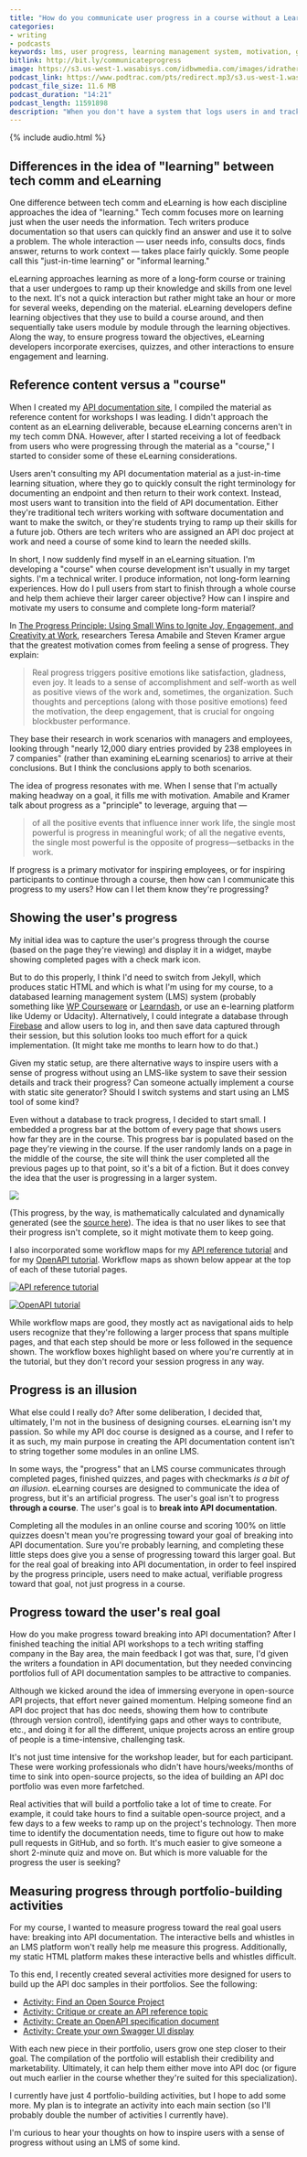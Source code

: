```yaml
---
title: "How do you communicate user progress in a course without a Learning Management System (LMS)?"
categories:
- writing
- podcasts
keywords: lms, user progress, learning management system, motivation, goals, course, api documentation
bitlink: http://bit.ly/communicateprogress
image: https://s3.us-west-1.wasabisys.com/idbwmedia.com/images/idratherbewritinglogo.png
podcast_link: https://www.podtrac.com/pts/redirect.mp3/s3.us-west-1.wasabisys.com/idbwmedia.com/podcasts/progresswithoutanlms.mp3
podcast_file_size: 11.6 MB
podcast_duration: "14:21"
podcast_length: 11591898
description: "When you don't have a system that logs users in and tracks their progress, it can be a challenge to show their progress in a course. However, rather than showing progress through completed pages, quizzes, or other interactive exercises, progress can also be measured through larger user goals that extend beyond the course. In the case of my API documentation course, the user's goal is to break into the field of API documentation, not so much to finish a course. Breaking into API documentation requires users to build a compelling portfolio, which is how I'm choosing to measure the user's progress."
---
```


{% include audio.html %}

## Differences in the idea of "learning" between tech comm and eLearning

One difference between tech comm and eLearning is how each discipline approaches the idea of "learning." Tech comm focuses more on learning just when the user needs the information. Tech writers produce documentation so that users can quickly find an answer and use it to solve a problem. The whole interaction &mdash; user needs info, consults docs, finds answer, returns to work context &mdash; takes place fairly quickly. Some people call this "just-in-time learning" or "informal learning."

eLearning approaches learning as more of a long-form course or training that a user undergoes to ramp up their knowledge and skills from one level to the next. It's not a quick interaction but rather might take an hour or more for several weeks, depending on the material. eLearning developers define learning objectives that they use to build a course around, and then sequentially take users module by module through the learning objectives. Along the way, to ensure progress toward the objectives, eLearning developers incorporate exercises, quizzes, and other interactions to ensure engagement and learning.

## Reference content versus a "course"

When I created my [API documentation site](https://idratherbewriting.com/learnapidoc/), I compiled the material as reference content for workshops I was leading. I didn't approach the content as an eLearning deliverable, because eLearning concerns aren't in my tech comm DNA. However, after I started receiving a lot of feedback from users who were progressing through the material as a "course," I started to consider some of these eLearning considerations.

Users aren't consulting my API documentation material as a just-in-time learning situation, where they go to quickly consult the right terminology for documenting an endpoint and then return to their work context. Instead, most users want to transition into the field of API documentation. Either they're traditional tech writers working with software documentation and want to make the switch, or they're students trying to ramp up their skills for a future job. Others are tech writers who are assigned an API doc project at work and need a course of some kind to learn the needed skills.

In short, I now suddenly find myself in an eLearning situation. I'm developing a "course" when course development isn't usually in my target sights. I'm a technical writer. I produce information, not long-form learning experiences. How do I pull users from start to finish through a whole course and help them achieve their larger career objective? How can I inspire and motivate my users to consume and complete long-form material?

In [The Progress Principle: Using Small Wins to Ignite Joy, Engagement, and Creativity at Work](https://www.amazon.com/Progress-Principle-Ignite-Engagement-Creativity/dp/1491514353), researchers Teresa Amabile and Steven Kramer argue that the greatest motivation comes from feeling a sense of progress. They explain:

> Real progress triggers positive emotions like satisfaction, gladness, even joy. It leads to a sense of accomplishment and self-worth as well as positive views of the work and, sometimes, the organization. Such thoughts and perceptions (along with those positive emotions) feed the motivation, the deep engagement, that is crucial for ongoing blockbuster performance.

They base their research in work scenarios with managers and employees, looking through "nearly 12,000 diary entries provided by 238 employees in 7 companies" (rather than examining eLearning scenarios) to arrive at their conclusions. But I think the conclusions apply to both scenarios.

The idea of progress resonates with me. When I sense that I'm actually making headway on a goal, it fills me with motivation. Amabile and Kramer talk about progress as a "principle" to leverage, arguing that &mdash;

> of all the positive events that influence inner work life, the single most powerful is progress in meaningful work; of all the negative events, the single most powerful is the opposite of progress—setbacks in the work.

If progress is a primary motivator for inspiring employees, or for inspiring participants to continue through a course, then how can I communicate this progress to my users? How can I let them know they're progressing?

## Showing the user's progress

My initial idea was to capture the user's progress through the course (based on the page they're viewing) and display it in a widget, maybe showing completed pages with a check mark icon.

But to do this properly, I think I'd need to switch from Jekyll, which produces static HTML and which is what I'm using for my course, to a databased learning management system (LMS) system (probably something like [WP Courseware](https://flyplugins.com/wp-courseware/) or [Learndash](https://www.learndash.com/), or use an e-learning platform like Udemy or Udacity). Alternatively, I could integrate a database through [Firebase](https://firebase.google.com/) and allow users to log in, and then save data captured through their session, but this solution looks too much effort for a quick implementation. (It might take me months to learn how to do that.)

Given my static setup, are there alternative ways to inspire users with a sense of progress without using an LMS-like system to save their session details and track their progress? Can someone actually implement a course with static site generator? Should I switch systems and start using an LMS tool of some kind?

Even without a database to track progress, I decided to start small. I embedded a progress bar at the bottom of every page that shows users how far they are in the course. This progress bar is populated based on the page they're viewing in the course. If the user randomly lands on a page in the middle of the course, the site will think the user completed all the previous pages up to that point, so it's a bit of a fiction. But it does convey the idea that the user is progressing in a larger system.

<img src="https://s3.us-west-1.wasabisys.com/idbwmedia.com/images/progressbarjs.png"/>

(This progress, by the way, is mathematically calculated and dynamically generated (see the [source here](https://github.com/tomjoht/learnapidoc/blob/master/_includes/progress.html)). The idea is that no user likes to see that their progress isn't complete, so it might motivate them to keep going.

I also incorporated some workflow maps for my [API reference tutorial](https://idratherbewriting.com/learnapidoc/docapis_resource_descriptions.html) and for my [OpenAPI tutorial](https://idratherbewriting.com/learnapidoc/pubapis_openapi_step1_openapi_object.html). Workflow maps as shown below appear at the top of each of these tutorial pages.

<a href="https://idratherbewriting.com/learnapidoc/docapis_resource_descriptions.html"><img src="https://s3.us-west-1.wasabisys.com/idbwmedia.com/images/workflowmapexample_apiref.png" alt="API reference tutorial"/></a>

<a href="https://idratherbewriting.com/learnapidoc/pubapis_openapi_step1_openapi_object.html"><img src="https://s3.us-west-1.wasabisys.com/idbwmedia.com/images/workflowmapexample_openapi.png" alt="OpenAPI tutorial"/></a>

While workflow maps are good, they mostly act as navigational aids to help users recognize that they're following a larger process that spans multiple pages, and that each step should be more or less followed in the sequence shown. The workflow boxes highlight based on where you're currently at in the tutorial, but they don't record your session progress in any way.

## Progress is an illusion

What else could I really do? After some deliberation, I decided that, ultimately, I'm not in the business of designing courses. eLearning isn't my passion. So while my API doc course is designed as a course, and I refer to it as such, my main purpose in creating the API documentation content isn't to string together some modules in an online LMS.

In some ways, the "progress" that an LMS course communicates through completed pages, finished quizzes, and pages with checkmarks *is a bit of an illusion*. eLearning courses are designed to communicate the idea of progress, but it's an artificial progress. The user's goal isn't to progress **through a course**. The user's goal is to **break into API documentation**.

Completing all the modules in an online course and scoring 100% on little quizzes doesn't mean you're progressing toward your goal of breaking into API documentation. Sure you're probably learning, and completing these little steps does give you a sense of progressing toward this larger goal. But for the real goal of breaking into API documentation, in order to feel inspired by the progress principle, users need to make actual, verifiable progress toward that goal, not just progress in a course.

## Progress toward the user's real goal

How do you make progress toward breaking into API documentation? After I finished teaching the initial API workshops to a tech writing staffing company in the Bay area, the main feedback I got was that, sure, I'd given the writers a foundation in API documentation, but they needed convincing portfolios full of API documentation samples to be attractive to companies.

Although we kicked around the idea of immersing everyone in open-source API projects, that effort never gained momentum. Helping someone find an API doc project that has doc needs, showing them how to contribute (through version control), identifying gaps and other ways to contribute, etc., and doing it for all the different, unique projects across an entire group of people is a time-intensive, challenging task.

It's not just time intensive for the workshop leader, but for each participant. These were working professionals who didn't have hours/weeks/months of time to sink into open-source projects, so the idea of building an API doc portfolio was even more farfetched.

Real activities that will build a portfolio take a lot of time to create. For example, it could take hours to find a suitable open-source project, and a few days to a few weeks to ramp up on the project's technology. Then more time to identify the documentation needs, time to figure out how to make pull requests in GitHub, and so forth. It's much easier to give someone a short 2-minute quiz and move on. But which is more valuable for the progress the user is seeking?

## Measuring progress through portfolio-building activities

For my course, I wanted to measure progress toward the real goal users have: breaking into API documentation. The interactive bells and whistles in an LMS platform won't really help me measure this progress. Additionally, my static HTML platform makes these interactive bells and whistles difficult.

To this end, I recently created several activities more designed for users to build up the API doc samples in their portfolios. See the following:

* [Activity: Find an Open Source Project ](https://idratherbewriting.com/learnapidoc/docapis_find_open_source_project.html)
* [Activity: Critique or create an API reference topic](https://idratherbewriting.com/learnapidoc/docapis_api_reference_activity.html)
* [Activity: Create an OpenAPI specification document](https://idratherbewriting.com/learnapidoc/pubapis_openapi_activity.html)
* [Activity: Create your own Swagger UI display](https://idratherbewriting.com/learnapidoc/pubapis_swagger_ui_activity.html)

With each new piece in their portfolio, users grow one step closer to their goal. The compilation of the portfolio will establish their credibility and marketability. Ultimately, it can help them either move into API doc (or figure out much earlier in the course whether they're suited for this specialization).

I currently have just 4 portfolio-building activities, but I hope to add some more. My plan is to integrate an activity into each main section (so I'll probably double the number of activities I currently have).

I'm curious to hear your thoughts on how to inspire users with a sense of progress without using an LMS of some kind.

